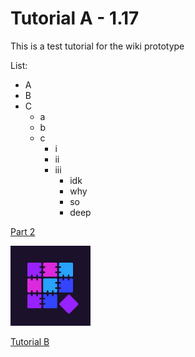 # Tutorial A - 1.17

This is a test tutorial for the wiki prototype

List:

- A
- B
- C
    - a
    - b
    - c
        - i
        - ii
        - iii
            - idk
            - why
            - so
            - deep

[Part 2](tutorial-a-part-2.md)

![Logo Dark](../images/quilt_logo_dark.png)

[Tutorial B](../../tutorial-b/markdown/tutorial-b.md)